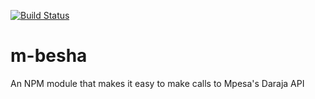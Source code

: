 [![Build Status](https://travis-ci.org/kwahalf/m-besha.svg?branch=develop)](https://travis-ci.org/kwahalf/m-besha)
# m-besha
An NPM module that makes it easy to make calls to Mpesa's Daraja API
